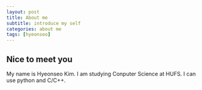 ```yaml
---
layout: post
title: About me
subtitle: introduce my self
categories: about me
tags: [hyeonseo]
---
```


## Nice to meet you
My name is Hyeonseo Kim. I am studying Conputer Science at HUFS.
I can use python and C/C++.